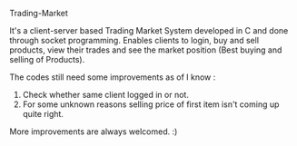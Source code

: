 Trading-Market

It's a client-server based Trading Market System developed in C and done through socket programming.
Enables clients to login, buy and sell products, view their trades and see the market position (Best buying and selling of Products).

The codes still need some improvements as of I know : 

1. Check whether same client logged in or not.
2. For some unknown reasons selling price of first item isn't coming up quite right.

More improvements are always welcomed. :)
